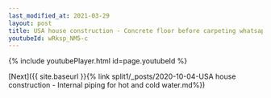 ```yaml
---
last_modified_at: 2021-03-29
layout: post
title: USA house construction - Concrete floor before carpeting whatsapp status
youtubeId: wRksp_NM5-c
---
```


{% include youtubePlayer.html id=page.youtubeId %}

[Next]({{ site.baseurl }}{% link split1/_posts/2020-10-04-USA house construction - Internal piping for hot and cold water.md%})
